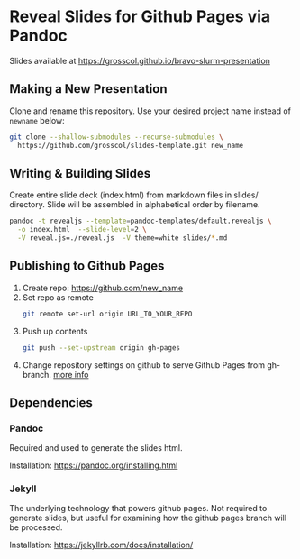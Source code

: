 # Reveal Slides for Github Pages via Pandoc

Slides available at https://grosscol.github.io/bravo-slurm-presentation

## Making a New Presentation
Clone and rename this repository.  Use your desired project name instead of `newname` below:
```sh
git clone --shallow-submodules --recurse-submodules \
  https://github.com/grosscol/slides-template.git new_name
```

## Writing & Building Slides

Create entire slide deck (index.html) from markdown files in slides/ directory.
Slide will be assembled in alphabetical order by filename.
```sh
pandoc -t revealjs --template=pandoc-templates/default.revealjs \
  -o index.html  --slide-level=2 \
  -V reveal.js=./reveal.js  -V theme=white slides/*.md
```

## Publishing to Github Pages

1. Create repo: https://github.com/new_name
1. Set repo as remote
    ```sh
    git remote set-url origin URL_TO_YOUR_REPO
    ```
1. Push up contents
    ```sh
    git push --set-upstream origin gh-pages
    ```
1. Change repository settings on github to serve Github Pages from gh-branch.
[more info](https://help.github.com/articles/configuring-a-publishing-source-for-github-pages/)


## Dependencies

### Pandoc
Required and used to generate the slides html.

Installation: https://pandoc.org/installing.html


### Jekyll
The underlying technology that powers github pages.
Not required to generate slides,
but useful for examining how the github pages branch will be processed.

Installation: https://jekyllrb.com/docs/installation/



